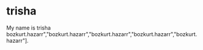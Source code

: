 # trisha
My name is trisha
bozkurt.hazarr","bozkurt.hazarr","bozkurt.hazarr","bozkurt.hazarr","bozkurt.hazarr"].
